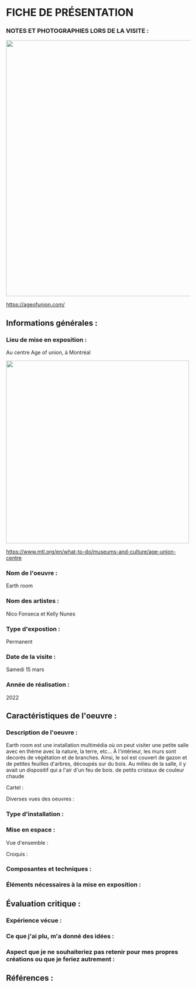 # FICHE DE PRÉSENTATION


### NOTES ET PHOTOGRAPHIES LORS DE LA VISITE : 

<img src="https://github.com/MeenaAtai/H24_V11_inspirations_ATAI/assets/143361141/a62421d4-c3f6-4e18-be49-db99f387575e" width="700px">

https://ageofunion.com/

## Informations générales :

### Lieu de mise en exposition :

Au centre Age of union, à Montréal

<img src="https://github.com/MeenaAtai/H24_V11_inspirations_ATAI/assets/143361141/adb6e470-b2fd-4497-b02a-bbaeed57396a" width="500px">

https://www.mtl.org/en/what-to-do/museums-and-culture/age-union-centre

### Nom de l'oeuvre :

Earth room

### Nom des artistes :

Nico Fonseca et Kelly Nunes

### Type d'expostion :

Permanent

### Date de la visite :

Samedi 15 mars

### Année de réalisation :

2022

## Caractéristiques de l'oeuvre :

### Description de l'oeuvre :

Earth room est une installation multimédia où on peut visiter une petite salle avec en thème avec la nature, la terre, etc... À l'intérieur, les murs sont decorés de végétation et de branches. Ainsi, le sol est couvert de gazon et de petites feuilles d'arbres, découpés sur du bois. Au milieu de la salle, il y avait un dispositif qui a l'air d'un feu de bois. de petits cristaux de couleur chaude

Cartel :


Diverses vues des oeuvres :



### Type d'installation :

### Mise en espace :

Vue d'ensemble :

Croquis :


### Composantes et techniques :



### Éléments nécessaires à la mise en exposition :


## Évaluation critique :

### Expérience vécue :




### Ce que j'ai plu, m'a donné des idées :


### Aspect que je ne souhaiteriez pas retenir pour mes propres créations ou que je feriez autrement :


## Références :
